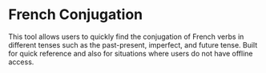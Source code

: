# French Conjugation

This tool allows users to quickly find the conjugation of French verbs in different tenses such as the past-present, imperfect, and future tense. Built for quick reference and also for situations where users do not have offline access.
